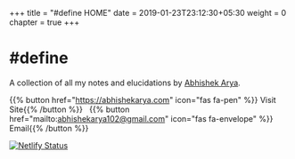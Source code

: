 +++
title = "#define HOME"
date = 2019-01-23T23:12:30+05:30
weight = 0
chapter = true
+++

# #define

A collection of all my notes and elucidations by [Abhishek Arya](https://www.github.com/abhishekarya1).

{{% button href="https://abhishekarya.com" icon="fas fa-pen" %}} Visit Site{{% /button %}} &nbsp;
{{% button href="mailto:abhishekarya102@gmail.com" icon="fas fa-envelope" %}} Email{{% /button %}}

[![Netlify Status](https://api.netlify.com/api/v1/badges/51b66ca2-9deb-4c24-be37-f618ddfdec12/deploy-status)](https://app.netlify.com/sites/hashdefine/deploys)